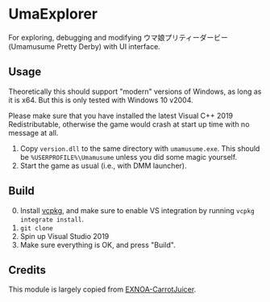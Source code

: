 # UmaExplorer

For exploring, debugging and modifying ウマ娘プリティーダービー (Umamusume Pretty Derby) with UI interface.

## Usage

Theoretically this should support "modern" versions of Windows, as long as it is x64. But this is only tested with Windows 10 v2004.

Please make sure that you have installed the latest Visual C++ 2019 Redistributable, otherwise the game would crash at start up time with no message at all.

1. Copy `version.dll` to the same directory with `umamusume.exe`. This should be `%USERPROFILE%\Umamusume` unless you did some magic yourself.
2. Start the game as usual (i.e., with DMM launcher).

## Build

0. Install [vcpkg](https://vcpkg.io/en/getting-started.html), and make sure to enable VS integration by running `vcpkg integrate install`.
1. `git clone`
2. Spin up Visual Studio 2019
3. Make sure everything is OK, and press "Build".

## Credits

This module is largely copied from [EXNOA-CarrotJuicer](https://github.com/CNA-Bld/EXNOA-CarrotJuicer).
